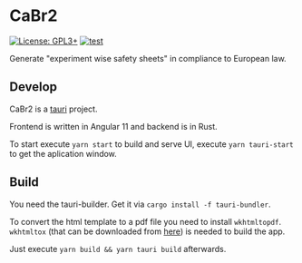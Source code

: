 # CaBr2

[![License: GPL3+](https://img.shields.io/badge/License-GPL3+-blue.svg?style=flat-square)](https://www.gnu.org/licenses/gpl-3.0.en.html)
[![test](https://img.shields.io/endpoint.svg?url=https%3A%2F%2Factions-badge.atrox.dev%2FCalciumdibromid%2FCaBr2%2Fbadge&style=flat-square)](https://github.com/Calciumdibromid/CaBr2/actions/workflows/test.yml)

Generate "experiment wise safety sheets" in compliance to European law.

## Develop

CaBr2 is a [tauri](https://tauri.studio) project.

Frontend is written in Angular 11 and backend is in Rust.

To start execute `yarn start` to build and serve UI,
execute `yarn tauri-start` to get the aplication window.

## Build

You need the tauri-builder. Get it  via `cargo install -f tauri-bundler`.

To convert the html template to a pdf file you need to install `wkhtmltopdf`.
`wkhtmltox` (that can be downloaded from [here](https://wkhtmltopdf.org/downloads.html)) is needed to build the app.

Just execute `yarn build && yarn tauri build` afterwards.
